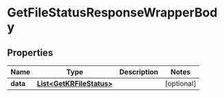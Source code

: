 

# GetFileStatusResponseWrapperBody


## Properties

Name | Type | Description | Notes
------------ | ------------- | ------------- | -------------
**data** | [**List&lt;GetKRFileStatus&gt;**](GetKRFileStatus.md) |  |  [optional]



